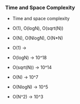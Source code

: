 ### Time and Space Complexity

- Time and space complexity
- O(1), O(logN), O(sqrt(N))
- O(N), O(NlogN), O(N\*N)

- O(1) ->
- O(logN) -> 10^18
- O(sqrt(N)) -> 10^14
- O(N) -> 10^7
- O(NlogN) -> 10^5
- O(N^2) -> 10^3
